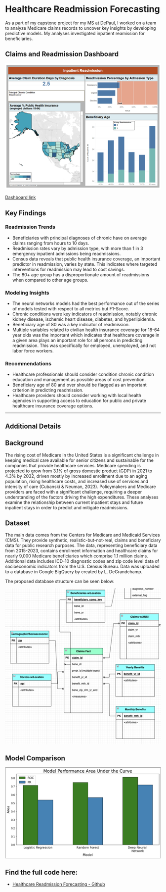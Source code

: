 # Healthcare Readmission Forecasting
As a part of my capstone project for my MS at DePaul, I worked on a team to analyze Medicare claims records to uncover key insights by developing predictive models. My analyses investigated inpatient reamission for beneficiaries.



## Claims and Readmission Dashboard
![Dashboard](images/medicare_dashboard.png)

<a href="https://public.tableau.com/views/InpatientReadmission/Dashboard2?:language=en-US&publish=yes&:sid=&:redirect=auth&:display_count=n&:origin=viz_share_link"> Dashboard link</a>

## Key Findings
### Readmission Trends
-	Beneficiaries with principal diagnoses of chronic have on average claims ranging from hours to 10 days.
-	Readmission rates vary by admission type, with more than 1 in 3 emergency inpatient admissions being readmissions.
-	Census data reveals that public health insurance coverage, an important predictor in readmission, varies by state. This indicates where targeted interventions for readmission may lead to cost savings.
-	The 80+ age group has a disproportionate amount of readmissions when compared to other age groups. 

### Modeling Insights
-	The neural networks models had the best performance out of the series of models tested with respect to all metrics but F1-Score.
-	Chronic conditions were key indicators of readmission, notably chronic kidney disease, ischemic heart disease, diabetes, and hyperlipidemia.
-	Beneficiary age of 80 was a key indicator of readmission.
-	Multiple variables related to civilian health insurance coverage for 18-64 year olds was the important which indicates that healthcare coverage in a given area plays an important role for all persons in predicting readmission. This was specifically for employed, unemployed, and not labor force workers.

### Recommendations
-	Healthcare professionals should consider condition chronic condition education and management as possible areas of cost prevention. 
-	Beneficiary age of 80 and over should be flagged as an important criterion in predicting readmission. 
-	Healthcare providers should consider working with local health agencies in supporting access to education for public and private healthcare insurance coverage options.

--- 

## Additional Details

## Background
The rising cost of Medicare in the United States is a significant challenge in keeping medical care available for senior citizens and sustainable for the companies that provide healthcare services. Medicare spending is projected to grow from 3.1% of gross domestic product (GDP) in 2021 to 4.3% by 2032, driven mostly by increased enrollment due to an aging population, rising healthcare costs, and increased use of services and intensity of care (Cubanski & Neuman, 2023). Policymakers and Medicare providers are faced with a significant challenge, requiring a deeper understanding of the factors driving the high expenditures. These analyses examine the relationship between current inpatient stays and future inpatient stays in order to predict and mitigate readmissions.


## Dataset
The main data comes from the Centers for Medicare and Medicaid Services (CMS). They provide synthetic, realistic-but-not-real, claims and beneficiary data for public research purposes. The data, representing beneficiary data from 2015-2023, contains enrollment information and healthcare claims for nearly 9,000 Medicare beneficiaries which comprise 1.1 million claims. Additional data includes ICD-10 diagnostic codes and zip code level data of socioeconomic indicators from the U.S. Census Bureau. 
Data was uploaded to a database in Google BigQuery by created by L. DeGrandchamp. 

The proposed database structure can be seen below:

![ERD](images/Medicare_schema.png)

## Model Comparison

![ROC and PR](images/readmission_model_comparison.png)

## Find the full code here:

* [Healthcare Readmission Forecasting - Github](https://github.com/griffin-reichmuth/Healthcare_readmission_predication)






